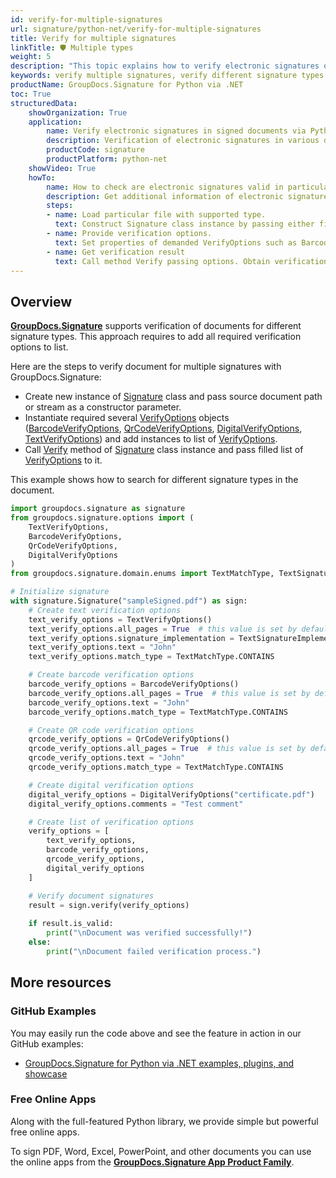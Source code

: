 ```yaml
---
id: verify-for-multiple-signatures
url: signature/python-net/verify-for-multiple-signatures
title: Verify for multiple signatures
linkTitle: 🛡 Multiple types
weight: 5
description: "This topic explains how to verify electronic signatures of various types with GroupDocs.Signature API."
keywords: verify multiple signatures, verify different signature types
productName: GroupDocs.Signature for Python via .NET
toc: True
structuredData:
    showOrganization: True
    application:    
        name: Verify electronic signatures in signed documents via Python    
        description: Verification of electronic signatures in various documents in convenient way with Python language and GroupDocs.Signature for Python via .NET APIs
        productCode: signature
        productPlatform: python-net 
    showVideo: True
    howTo:
        name: How to check are electronic signatures valid in particular document using Python 
        description: Get additional information of electronic signatures validation for any documents in Python
        steps:
        - name: Load particular file with supported type.
          text: Construct Signature class instance by passing either file path or stream. 
        - name: Provide verification options. 
          text: Set properties of demanded VerifyOptions such as BarcodeVerifyOptions or DigitalVerifyOptions. Various properties like text or BarcodeType depends on options type.
        - name: Get verification result
          text: Call method Verify passing options. Obtain verification result whose property IsValid must be true if verification succeed.
---
```

## Overview

[**GroupDocs.Signature**](https://products.groupdocs.com/signature/python-net) supports verification of documents for different signature types. This approach requires to add all required verification options to list.

Here are the steps to verify document for multiple signatures with GroupDocs.Signature:

* Create new instance of [Signature](https://reference.groupdocs.com/signature/python-net/groupdocs.signature/signature) class and pass source document path or stream as a constructor parameter.
* Instantiate required several [VerifyOptions](https://reference.groupdocs.com/signature/python-net/groupdocs.signature.options/verifyoptions) objects ([BarcodeVerifyOptions](https://reference.groupdocs.com/signature/python-net/groupdocs.signature.options/barcodeverifyoptions), [QrCodeVerifyOptions](https://reference.groupdocs.com/signature/python-net/groupdocs.signature.options/qrcodeverifyoptions), [DigitalVerifyOptions](https://reference.groupdocs.com/signature/python-net/groupdocs.signature.options/digitalverifyoptions), [TextVerifyOptions](https://reference.groupdocs.com/signature/python-net/groupdocs.signature.options/textverifyoptions)) and add instances to list of [VerifyOptions](https://reference.groupdocs.com/signature/python-net/groupdocs.signature.options/verifyoptions).
* Call [Verify](https://reference.groupdocs.com/signature/python-net/groupdocs.signature/signature/verify) method of [Signature](https://reference.groupdocs.com/signature/python-net/groupdocs.signature/signature) class instance and pass filled list of [VerifyOptions](https://reference.groupdocs.com/signature/python-net/groupdocs.signature.options/verifyoptions) to it.

This example shows how to search for different signature types in the document.

```python
import groupdocs.signature as signature
from groupdocs.signature.options import (
    TextVerifyOptions,
    BarcodeVerifyOptions,
    QrCodeVerifyOptions,
    DigitalVerifyOptions
)
from groupdocs.signature.domain.enums import TextMatchType, TextSignatureImplementation

# Initialize signature
with signature.Signature("sampleSigned.pdf") as sign:
    # Create text verification options
    text_verify_options = TextVerifyOptions()
    text_verify_options.all_pages = True  # this value is set by default
    text_verify_options.signature_implementation = TextSignatureImplementation.STAMP
    text_verify_options.text = "John"
    text_verify_options.match_type = TextMatchType.CONTAINS

    # Create barcode verification options
    barcode_verify_options = BarcodeVerifyOptions()
    barcode_verify_options.all_pages = True  # this value is set by default
    barcode_verify_options.text = "John"
    barcode_verify_options.match_type = TextMatchType.CONTAINS

    # Create QR code verification options
    qrcode_verify_options = QrCodeVerifyOptions()
    qrcode_verify_options.all_pages = True  # this value is set by default
    qrcode_verify_options.text = "John"
    qrcode_verify_options.match_type = TextMatchType.CONTAINS

    # Create digital verification options
    digital_verify_options = DigitalVerifyOptions("certificate.pdf")
    digital_verify_options.comments = "Test comment"

    # Create list of verification options
    verify_options = [
        text_verify_options,
        barcode_verify_options,
        qrcode_verify_options,
        digital_verify_options
    ]

    # Verify document signatures
    result = sign.verify(verify_options)
    
    if result.is_valid:
        print("\nDocument was verified successfully!")
    else:
        print("\nDocument failed verification process.")
```

## More resources

### GitHub Examples

You may easily run the code above and see the feature in action in our GitHub examples:

* [GroupDocs.Signature for Python via .NET examples, plugins, and showcase](https://github.com/groupdocs-signature/GroupDocs.Signature-for-Python-via-.NET)

### Free Online Apps

Along with the full-featured Python library, we provide simple but powerful free online apps.

To sign PDF, Word, Excel, PowerPoint, and other documents you can use the online apps from the **[GroupDocs.Signature App Product Family](https://products.groupdocs.app/signature/family)**.
